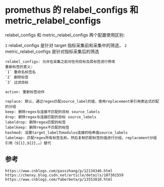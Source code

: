 # promethus 的 relabel_configs 和 metric_relabel_configs
  
  relabel_configs 和 metric_relabel_configs 两个配置使用区别:
  
  `1` relabel_configs 是针对 target 指标采集前和采集中的筛选，
  `2` metric_relabel_configs 是针对指标采集后的筛选

    relabel_configs: 允许在采集之前对任何目标及其标签进行修改
    重新标签的意义:
    `1` 重命名标签名
    `2` 删除标签
    `3` 过滤目标
     
    action: 重新标签动作
     
    replace: 默认，通过regex匹配source_label的值，使用replacement来引用表达式匹配的分组
    keep: 删除regex与连接不匹配的目标 source_labels
    drop: 删除regex与连接匹配的目标 source_labels
    labeldrop: 删除regex匹配的标签
    labelkeep: 删除regex不匹配的标签
    hashmod: 设置target_label为modulus连接的哈希值source_labels
    labelmap: 匹配regex所有标签名称。然后复制匹配标签的值进行分组，replacement分组引用（${1},${2},…）替代
    
## 参考
    
    https://www.cnblogs.com/passzhang/p/12134346.html
    https://chenxy.blog.csdn.net/article/details/107301559
    https://www.cnblogs.com/faberbeta/p/13553810.html

